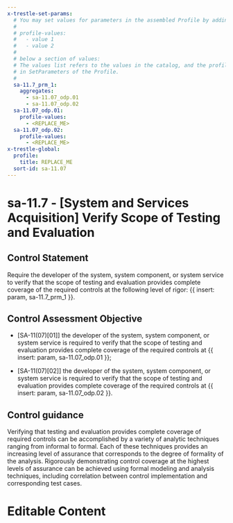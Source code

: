 ```yaml
---
x-trestle-set-params:
  # You may set values for parameters in the assembled Profile by adding
  #
  # profile-values:
  #   - value 1
  #   - value 2
  #
  # below a section of values:
  # The values list refers to the values in the catalog, and the profile-values represent values
  # in SetParameters of the Profile.
  #
  sa-11.7_prm_1:
    aggregates:
      - sa-11.07_odp.01
      - sa-11.07_odp.02
  sa-11.07_odp.01:
    profile-values:
      - <REPLACE_ME>
  sa-11.07_odp.02:
    profile-values:
      - <REPLACE_ME>
x-trestle-global:
  profile:
    title: REPLACE_ME
  sort-id: sa-11.07
---
```


# sa-11.7 - \[System and Services Acquisition\] Verify Scope of Testing and Evaluation

## Control Statement

Require the developer of the system, system component, or system service to verify that the scope of testing and evaluation provides complete coverage of the required controls at the following level of rigor: {{ insert: param, sa-11.7_prm_1 }}.

## Control Assessment Objective

- \[SA-11(07)[01]\] the developer of the system, system component, or system service is required to verify that the scope of testing and evaluation provides complete coverage of the required controls at {{ insert: param, sa-11.07_odp.01 }};

- \[SA-11(07)[02]\] the developer of the system, system component, or system service is required to verify that the scope of testing and evaluation provides complete coverage of the required controls at {{ insert: param, sa-11.07_odp.02 }}.

## Control guidance

Verifying that testing and evaluation provides complete coverage of required controls can be accomplished by a variety of analytic techniques ranging from informal to formal. Each of these techniques provides an increasing level of assurance that corresponds to the degree of formality of the analysis. Rigorously demonstrating control coverage at the highest levels of assurance can be achieved using formal modeling and analysis techniques, including correlation between control implementation and corresponding test cases.

# Editable Content

<!-- Make additions and edits below -->
<!-- The above represents the contents of the control as received by the profile, prior to additions. -->
<!-- If the profile makes additions to the control, they will appear below. -->
<!-- The above markdown may not be edited but you may edit the content below, and/or introduce new additions to be made by the profile. -->
<!-- If there is a yaml header at the top, parameter values may be edited. Use --set-parameters to incorporate the changes during assembly. -->
<!-- The content here will then replace what is in the profile for this control, after running profile-assemble. -->
<!-- The current profile has no added parts for this control, but you may add new ones here. -->
<!-- Each addition must have a heading either of the form ## Control my_addition_name -->
<!-- or ## Part a. (where the a. refers to one of the control statement labels.) -->
<!-- "## Control" parts are new parts added after the statement part. -->
<!-- "## Part" parts are new parts added into the top-level statement part with that label. -->
<!-- Subparts may be added with nested hash levels of the form ### My Subpart Name -->
<!-- underneath the parent ## Control or ## Part being added -->
<!-- See https://ibm.github.io/compliance-trestle/tutorials/ssp_profile_catalog_authoring/ssp_profile_catalog_authoring for guidance. -->
